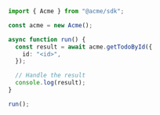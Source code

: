 <!-- Start SDK Example Usage [usage] -->
```typescript
import { Acme } from "@acme/sdk";

const acme = new Acme();

async function run() {
  const result = await acme.getTodoById({
    id: "<id>",
  });

  // Handle the result
  console.log(result);
}

run();

```
<!-- End SDK Example Usage [usage] -->
